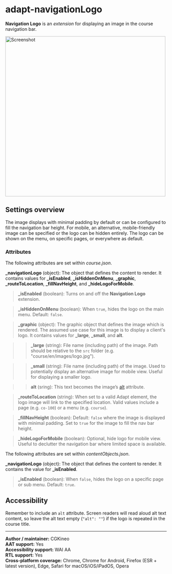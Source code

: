 # adapt-navigationLogo

**Navigation Logo** is an *extension* for displaying an image in the course navigation bar.

<img src="https://user-images.githubusercontent.com/898168/210416404-8118fd76-83eb-48d1-8cf1-36c7724bb7dd.jpg" alt="Screenshot" width="500">

## Settings overview

The image displays with minimal padding by default or can be configured to fill the navigation bar height. For mobile, an alternative, mobile-friendly image can be specified or the logo can be hidden entirely. The logo can be shown on the menu, on specific pages, or everywhere as default.

### Attributes

The following attributes are set within *course.json*.

**\_navigationLogo** (object): The object that defines the content to render. It contains values for **\_isEnabled**, **\_isHiddenOnMenu**, **\_graphic**, **\_routeToLocation**, **\_fillNavHeight**, and **\_hideLogoForMobile**.

>**\_isEnabled** (boolean): Turns on and off the **Navigation Logo** extension.

>**\_isHiddenOnMenu** (boolean): When `true`, hides the logo on the main menu. Default: `false`.

>**\_graphic** (object): The graphic object that defines the image which is rendered. The assumed use case for this image is to display a client's logo. It contains values for **\_large**, **\_small**, and **alt**.

>>**\_large** (string): File name (including path) of the image. Path should be relative to the `src` folder (e.g. "course/en/images/logo.jpg").

>>**\_small** (string): File name (including path) of the image. Used to potentially display an alternative image for mobile view. Useful for displaying a smaller logo.

>>**alt** (sring): This text becomes the image’s [alt](https://github.com/adaptlearning/adapt_framework/wiki/Providing-good-alt-text) attribute.

>**\_routeToLocation** (string): When set to a valid Adapt element, the logo image will link to the specified location. Valid values include a page (e.g. `co-100`) or a menu (e.g. `course`).

>**\_fillNavHeight** (boolean): Default: `false` where the image is displayed with minimal padding. Set to `true` for the image to fill the nav bar height.

>**\_hideLogoForMobile** (boolean): Optional, hide logo for mobile view. Useful to declutter the navigation bar where limited space is available.

The following attributes are set within *contentObjects.json*.

**\_navigationLogo** (object): The object that defines the content to render. It contains the value for **\_isEnabled**.

>**\_isEnabled** (boolean): When `false`, hides the logo on a specific page or sub menu. Default: `true`.

## Accessibility

Remember to include an `alt` attribute. Screen readers will read aloud alt text content, so leave the alt text empty (`"alt": ""`) if the logo is repeated in the course title.

----------------------------
**Author / maintainer:** CGKineo<br>
**AAT support:** Yes<br>
**Accessibility support:** WAI AA<br>
**RTL support:** Yes<br>
**Cross-platform coverage:** Chrome, Chrome for Android, Firefox (ESR + latest version), Edge, Safari for macOS/iOS/iPadOS, Opera<br>
